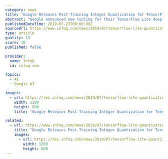 ```yaml
---
category: news
title: "Google Releases Post-Training Integer Quantization for TensorFlow Lite"
abstract: "Google announced new tooling for their TensorFlow Lite deep-learning framework that reduces the size of models and latency of inference. The tool converts a trained model's weights from floating-point representation to 8-bit signed integers. This reduces ..."
publishedDateTime: 2019-07-23T00:00:00Z
sourceUrl: https://www.infoq.com/news/2019/07/tensorflow-lite-quantization/
type: article
quality: 13
score: 18
published: false

provider:
  name: InfoQ
  id: infoq.com

topics:
  - AI
  - Google AI

images:
  - url: https://res.infoq.com/news/2019/07/tensorflow-lite-quantization/en/headerimage/tensorflow-lite-quantization-1563891656969.jpg
    width: 1200
    height: 800
    title: "Google Releases Post-Training Integer Quantization for TensorFlow Lite"

related:
  - url: https://www.infoq.com/news/2019/07/tensorflow-lite-quantization/
    title: "Google Releases Post-Training Integer Quantization for TensorFlow Lite"
    images:
      - url: https://res.infoq.com/news/2019/07/tensorflow-lite-quantization/en/headerimage/tensorflow-lite-quantization-1563891656969.jpg
        width: 1200
        height: 800
---
```

